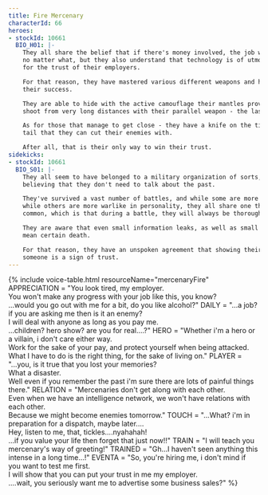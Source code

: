 ```yaml
---
title: Fire Mercenary
characterId: 66
heroes:
- stockId: 10661
  BIO_H01: |-
    They all share the belief that if there's money involved, the job will be done
    no matter what, but they also understand that technology is of utmost importance
    for the trust of their employers.

    For that reason, they have mastered various different weapons and have earned
    their success.

    They are able to hide with the active camouflage their mantles provide, and
    shoot from very long distances with their parallel weapon - the laser rifle.

    As for those that manage to get close - they have a knife on the tip of their
    tail that they can cut their enemies with.

    After all, that is their only way to win their trust.
sidekicks:
- stockId: 10661
  BIO_S01: |-
    They all seem to have belonged to a military organization of sorts, albeit all
    believing that they don't need to talk about the past.

    They've survived a vast number of battles, and while some are more strategic
    while others are more warlike in personality, they all share one thing in
    common, which is that during a battle, they will always be thoroughly prepared.

    They are aware that even small information leaks, as well as small mistakes can
    mean certain death.

    For that reason, they have an unspoken agreement that showing their true face to
    someone is a sign of trust.
---
```


{% include voice-table.html resourceName="mercenaryFire"
APPRECIATION = "You look tired, my employer.<br>You won't make any progress with your job like this, you know?<br>...would you go out with me for a bit, do you like alcohol?"
DAILY = "...a job? if you are asking me then is it an enemy?<br>I will deal with anyone as long as you pay me.<br>...children? hero show? are you for real....?"
HERO = "Whether i'm a hero or a villain, i don't care either way.<br>Work for the sake of your pay, and protect yourself when being attacked.<br>What I have to do is the right thing, for the sake of living on."
PLAYER = "...you, is it true that you lost your memories?<br>What a disaster.<br>Well even if you remember the past i'm sure there are lots of painful things there."
RELATION = "Mercenaries don't get along with each other.<br>Even when we have an intelligence network, we won't have relations with each other.<br>Because we might become enemies tomorrow."
TOUCH = "...What? i'm in preparation for a dispatch, maybe later....<br>Hey, listen to me, that, tickles....nyahahah!<br>...if you value your life then forget that just now!!"
TRAIN = "I will teach you mercenary's way of greeting!"
TRAINED = "Gh...I haven't seen anything this intense in a long time...!"
EVENTA = "So, you're hiring me, i don't mind if you want to test me first.<br>I will show that you can put your trust in me my employer.<br>....wait, you seriously want me to advertise some business sales?"
%}


